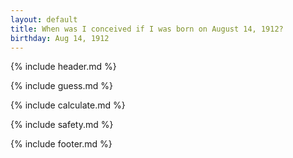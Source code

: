 ```yaml
---
layout: default
title: When was I conceived if I was born on August 14, 1912?
birthday: Aug 14, 1912
---
```


{% include header.md %}

{% include guess.md %}

{% include calculate.md %}

{% include safety.md %}

{% include footer.md %}



